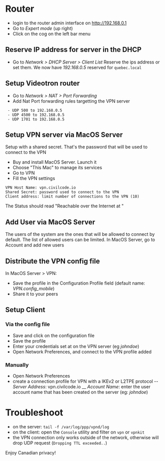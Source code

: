 # Router
- login to the router admin interface on http://192.168.0.1
- Go to _Expert mode_ (up right)
- Click on the cog on the left bar menu

## Reserve IP address for server in the DHCP
- Go to _Network > DHCP Server > Client List_
Reserve the ips address or set them.
We now have _192.168.0.5_ reserved for `quebec.local`

## Setup Videotron router
- Go to _Network > NAT > Port Forwarding_
- Add Nat Port forwarding rules targetting the VPN server
```
 - UDP 500 to 192.168.0.5
 - UDP 4500 to 192.168.0.5
 - UDP 1701 to 192.168.0.5
 ```

## Setup VPN server via MacOS Server
Setup with a shared secret. That's the password that will be used to connect to the VPN
- Buy and install MacOS Server. Launch it
- Choose "This Mac" to manage its services 
- Go to VPN
- Fill the VPN settings
```
VPN Host Name: vpn.civilcode.io  
Shared Secret: password used to connect to the VPN  
Client address: limit number of connections to the VPN (10) 
```
The Status should read "Reachable over the Internet at <ip>"

## Add User via MacOS Server
The users of the system are the ones that will be allowed to connect by default. The list of allowed users can be limited.
In MacOS Server, go to Account and add new users


## Distribute the VPN config file
In MacOS Server > VPN:
- Save the profile in the Configuration Profile field (default name: _VPN.config_mobile_)
- Share it to your peers

## Setup Client
### Via the config file
- Save and click on the configuration file
- Save the profile
- Enter your credentials set at on the VPN server (eg _johndoe_)
- Open Network Preferences, and connect to the VPN profile added

### Manually
- Open Network Preferences
- create a connection profile for VPN with a IKEv2 or L2TPE protocol
-- *Server Address*: vpn.civilcode.io
__ *Account Name*: enter the user account name that has been created on the server (eg: _johndoe_)

# Troubleshoot
- on the server: `tail -f /var/log/ppp/vpnd/log`
- on the client: open the `Console` utility and filter on `vpn` or `vpnkit`
- the VPN connection only works outside of the network, otherwise will drop UDP request (`Dropping TTL exceeded..`)


Enjoy Canadian privacy! 

